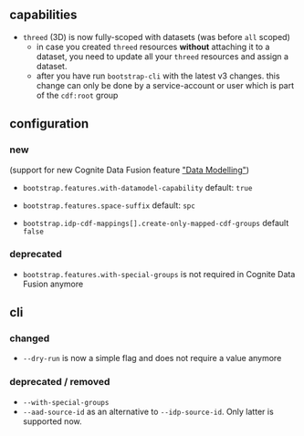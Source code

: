 ## capabilities

- `threed` (3D) is now fully-scoped with datasets (was before `all` scoped)
  - in case you created `threed` resources **without** attaching it to a dataset, you need to update all your `threed` resources and assign a dataset.
  - after you have run `bootstrap-cli` with the latest v3 changes. this change can only be done by a service-account or user which is part of the `cdf:root` group

## configuration

### new

(support for new Cognite Data Fusion feature ["Data Modelling"](https://docs.cognite.com/cdf/data_modeling/))
- `bootstrap.features.with-datamodel-capability` default: `true`
- `bootstrap.features.space-suffix` default: `spc`

- `bootstrap.idp-cdf-mappings[].create-only-mapped-cdf-groups` default `false`

### deprecated
- `bootstrap.features.with-special-groups` is not required in Cognite Data Fusion anymore


## cli

### changed

- `--dry-run` is now a simple flag and does not require a value anymore

### deprecated / removed
- `--with-special-groups`
- `--aad-source-id` as an alternative to `--idp-source-id`. Only latter is supported now.
